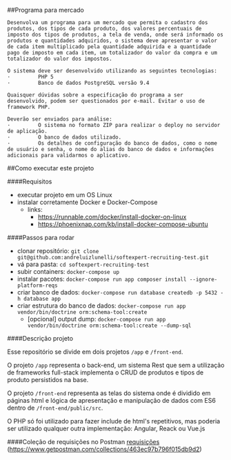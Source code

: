 ##Programa para mercado 

    Desenvolva um programa para um mercado que permita o cadastro dos produtos, dos tipos de cada produto, dos valores percentuais de imposto dos tipos de produtos, a tela de venda, onde será informado os produtos e quantidades adquiridos, o sistema deve apresentar o valor de cada item multiplicado pela quantidade adquirida e a quantidade pago de imposto em cada item, um totalizador do valor da compra e um totalizador do valor dos impostos.
    
    O sistema deve ser desenvolvido utilizando as seguintes tecnologias:  
    ·         PHP 5   
    ·         Banco de dados PostgreSQL versão 9.4    
    
    Quaisquer dúvidas sobre a especificação do programa a ser desenvolvido, podem ser questionados por e-mail. Evitar o uso de framework PHP.   
    
    Deverão ser enviados para análise:   
    ·         O sistema no formato ZIP para realizar o deploy no servidor de aplicação.   
    ·         O banco de dados utilizado.   
    ·         Os detalhes de configuração do banco de dados, como o nome de usuário e senha, o nome do alias do banco de dados e informações adicionais para validarmos o aplicativo.

##Como executar este projeto

####Requisitos
* executar projeto em um OS Linux
* instalar corretamente Docker e Docker-Compose
    * links:
        * https://runnable.com/docker/install-docker-on-linux
        * https://phoenixnap.com/kb/install-docker-compose-ubuntu

####Passos para rodar
* clonar repositório: ``git clone git@github.com:andreluizlunelli/softexpert-recruiting-test.git``
* vá para pasta: ``cd softexpert-recruiting-test``
* subir containers: ``docker-compose up``
* instalar pacotes: ``docker-compose run app composer install --ignore-platform-reqs
``
* criar banco de dados: ``docker-compose run database createdb -p 5432 -h database app``
* criar estrutura do banco de dados: ``docker-compose run app vendor/bin/doctrine orm:schema-tool:create ``
    * [opcional] output dump: ``docker-compose run app vendor/bin/doctrine orm:schema-tool:create --dump-sql``

####Descrição projeto

Esse repositório se divide em dois projetos `/app` e `/front-end`.

O projeto `/app` representa o back-end, um sistema Rest que sem a utilização de frameworks full-stack implementa o CRUD de produtos e tipos de produto 
persistidos na base.

O projeto `/front-end` representa as telas do sistema onde é dividido em páginas html e lógica de apresentação e
manipulação de dados com ES6 dentro de ``/front-end/public/src``.
 
O PHP só foi utilizado para fazer include de html's repetitivos, mas poderia ser utilizado qualquer outra
implementação: Angular, Reack ou Vue.js

####Coleção de requisições no Postman
[requisições](https://www.getpostman.com/collections/463ec97b796f015db9d2) (https://www.getpostman.com/collections/463ec97b796f015db9d2)